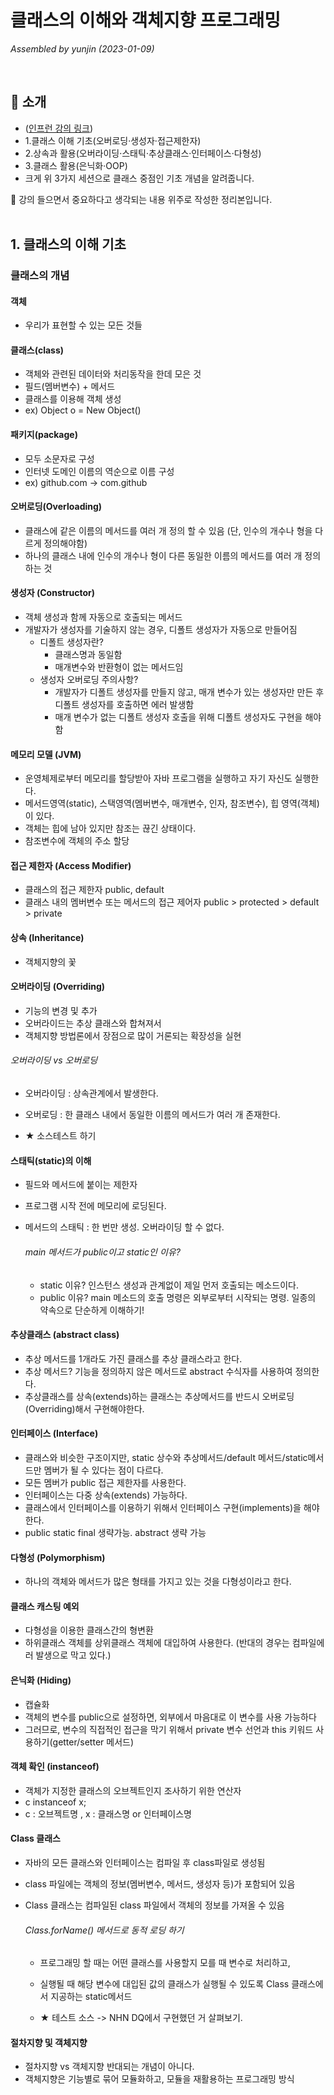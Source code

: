 # 클래스의 이해와 객체지향 프로그래밍
_Assembled by yunjin (2023-01-09)_

</br>

## 📍 소개
- ([인프런 강의 링크](https://inf.run/nP88))
- 1.클래스 이해 기초(오버로딩·생성자·접근제한자)
- 2.상속과 활용(오버라이딩·스태틱·추상클래스·인터페이스·다형성)
- 3.클래스 활용(은닉화·OOP)
- 크게 위 3가지 세션으로 클래스 중점인 기초 개념을 알려줍니다. 

:information_desk_person: 강의 들으면서 중요하다고 생각되는 내용 위주로 작성한 정리본입니다.  
</br>

## 1. 클래스의 이해 기초
### 클래스의 개념
#### 객체
- 우리가 표현할 수 있는 모든 것들

#### 클래스(class)
- 객체와 관련된 데이터와 처리동작을 한데 모은 것
- 필드(멤버변수) + 메서드
- 클래스를 이용해 객체 생성
- ex) Object o = New Object()

#### 패키지(package)
- 모두 소문자로 구성
- 인터넷 도메인 이름의 역순으로 이름 구성 
- ex) github.com -> com.github

#### 오버로딩(Overloading)
- 클래스에 같은 이름의 메서드를 여러 개 정의 할 수 있음 (단, 인수의 개수나 형을 다르게 정의해야함)
- 하나의 클래스 내에 인수의 개수나 형이 다른 동일한 이름의 메서드를 여러 개 정의 하는 것

#### 생성자 (Constructor)
- 객체 생성과 함께 자동으로 호출되는 메서드
- 개발자가 생성자를 기술하지 않는 경우, 디폴트 생성자가 자동으로 만들어짐
    - 디폴트 생성자란?
        - 클래스명과 동일함
        - 매개변수와 반환형이 없는 메서드임
    - 생성자 오버로딩 주의사항?
        - 개발자가 디폴트 생성자를 만들지 않고, 매개 변수가 있는 생성자만 만든 후 디폴트 생성자를 호출하면 에러 발생함
        - 매개 변수가 없는 디폴트 생성자 호출을 위해 디폴트 생성자도 구현을 해야함

#### 메모리 모델 (JVM)
- 운영체제로부터 메모리를 할당받아 자바 프로그램을 실행하고 자기 자신도 실행한다.
- 메서드영역(static), 스택영역(멤버변수, 매개변수, 인자, 참조변수), 힙 영역(객체)이 있다.
- 객체는 힙에 남아 있지만 참조는 끊긴 상태이다.
- 참조변수에 객체의 주소 할당

#### 접근 제한자 (Access Modifier)
- 클래스의 접근 제한자 public, default
- 클래스 내의 멤버변수 또는 메서드의 접근 제어자 public > protected > default > private

#### 상속 (Inheritance)
- 객체지향의 꽃

#### 오버라이딩 (Overriding)
- 기능의 변경 및 추가
- 오버라이드는 추상 클래스와 합쳐져서
- 객체지향 방법론에서 장점으로 많이 거론되는 확장성을 실현

###### 오버라이딩 vs 오버로딩
- 오버라이딩 : 상속관계에서 발생한다.
- 오버로딩 : 한 클래스 내에서 동일한 이름의 메서드가 여러 개 존재한다.

- ★ 소스테스트 하기

#### 스태틱(static)의 이해
- 필드와 메서드에 붙이는 제한자
- 프로그램 시작 전에 메모리에 로딩된다.
- 메서드의 스태틱 :  한 번만 생성. 오버라이딩 할 수 없다.

    ###### main 메서드가 public이고 static인 이유?
  - static 이유? 인스턴스 생성과 관계없이 제일 먼저 호출되는 메소드이다.
  - public 이유? main 메소드의 호출 명령은 외부로부터 시작되는 명령. 일종의 약속으로 단순하게 이해하기!

#### 추상클래스 (abstract class)
- 추상 메서드를 1개라도 가진 클래스를 추상 클래스라고 한다.
- 추상 메서드? 기능을 정의하지 않은 메서드로 abstract 수식자를 사용하여 정의한다.
- 추상클래스를 상속(extends)하는 클래스는 추상메서드를 반드시 오버로딩(Overriding)해서 구현해야한다.

#### 인터페이스 (Interface)
- 클래스와 비슷한 구조이지만, static 상수와 추상메서드/default 메서드/static메서드만 멤버가 될 수 있다는 점이 다르다.
- 모든 멤버가 public 접근 제한자를 사용한다.
- 인터페이스는 다중 상속(extends) 가능하다. 
- 클래스에서 인터페이스를 이용하기 위해서 인터페이스 구현(implements)을 해야한다.
- public static final 생략가능. abstract 생략 가능

#### 다형성 (Polymorphism)
- 하나의 객체와 메서드가 많은 형태를 가지고 있는 것을 다형성이라고 한다.

#### 클래스 캐스팅 예외
- 다형성을 이용한 클래스간의 형변환
- 하위클래스 객체를 상위클래스 객체에 대입하여 사용한다. (반대의 경우는 컴파일에러 발생으로 막고 있다.)

#### 은닉화 (Hiding)
- 캡슐화
- 객체의 변수를 public으로 설정하면, 외부에서 마음대로 이 변수를 사용 가능하다
- 그러므로, 변수의 직접적인 접근을 막기 위해서 private 변수 선언과 this 키워드 사용하기(getter/setter 메서드)

#### 객체 확인 (instanceof)
- 객체가 지정한 클래스의 오브젝트인지 조사하기 위한 연산자
- c instanceof x; 
- c : 오브젝트명 , x : 클래스명 or 인터페이스명

#### Class 클래스
- 자바의 모든 클래스와 인터페이스는 컴파일 후 class파일로 생성됨
- class 파일에는 객체의 정보(멤버변수, 메서드, 생성자 등)가 포함되어 있음
- Class 클래스는 컴파일된 class 파일에서 객체의 정보를 가져올 수 있음

    ###### Class.forName() 메서드로 동적 로딩 하기
  - 프로그래밍 할 때는 어떤 클래스를 사용할지 모를 때 변수로 처리하고, 
  - 실행될 때 해당 변수에 대입된 값의 클래스가 실행될 수 있도록 Class 클래스에서 지공하는 static메서드

  - ★ 테스트 소스 -> NHN DQ에서 구현했던 거 살펴보기.

#### 절차지향 및 객체지향
- 절차지향 vs 객체지향 반대되는 개념이 아니다. 
- 객체지향은 기능별로 묶어 모듈화하고, 모듈을 재활용하는 프로그래밍 방식